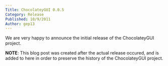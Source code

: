 ```yaml
---
Title: ChocolateyGUI 0.0.5
Category: Release
Published: 10/9/2011
Author: gep13
---
```


We are very happy to announce the initial release of the ChocolateyGUI project.

**NOTE**:  This blog post was created after the actual release occured, and is added to here in order to preserve the history of the ChocolateyGUI project.